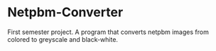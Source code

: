 # Netpbm-Converter

First semester project.
A program that converts netpbm images from colored to greyscale and black-white.
